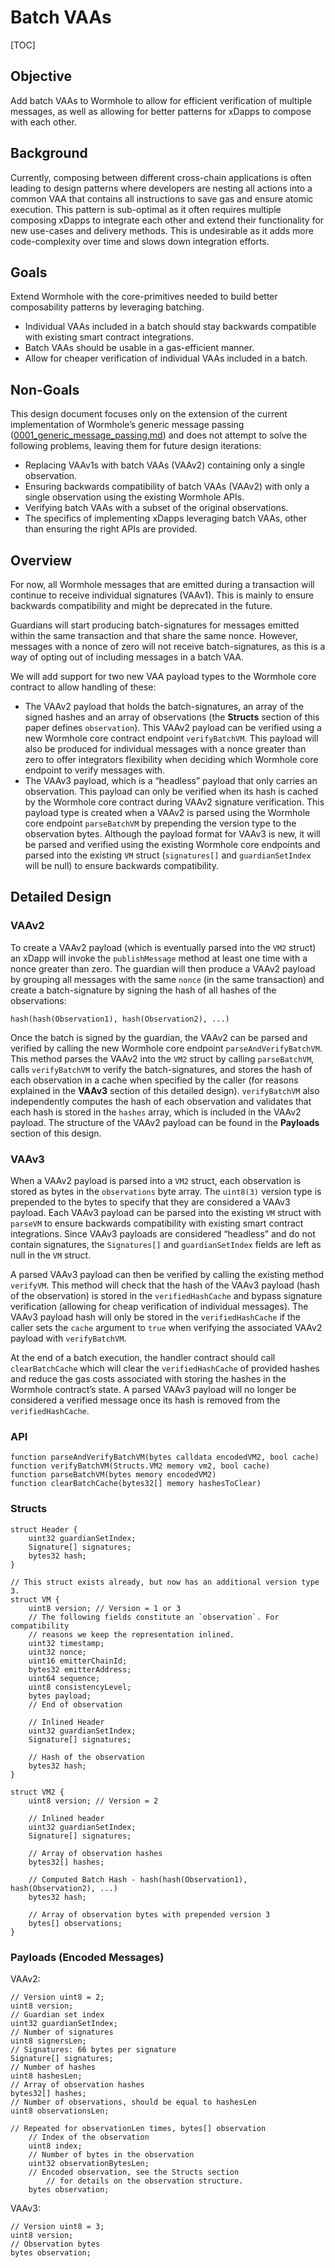 # Batch VAAs

[TOC]

## Objective

Add batch VAAs to Wormhole to allow for efficient verification of multiple messages, as well as allowing for better patterns for xDapps to compose with each other.

## Background

Currently, composing between different cross-chain applications is often leading to design patterns where developers are nesting all actions into a common VAA that contains all instructions to save gas and ensure atomic execution. This pattern is sub-optimal as it often requires multiple composing xDapps to integrate each other and extend their functionality for new use-cases and delivery methods. This is undesirable as it adds more code-complexity over time and slows down integration efforts.

## Goals

Extend Wormhole with the core-primitives needed to build better composability patterns by leveraging batching.

- Individual VAAs included in a batch should stay backwards compatible with existing smart contract integrations.
- Batch VAAs should be usable in a gas-efficient manner.
- Allow for cheaper verification of individual VAAs included in a batch.

## Non-Goals

This design document focuses only on the extension of the current implementation of Wormhole’s generic message passing ([0001_generic_message_passing.md](https://github.com/wormhole-foundation/wormhole/blob/dev.v2/whitepapers/0001_generic_message_passing.md)) and does not attempt to solve the following problems, leaving them for future design iterations:

- Replacing VAAv1s with batch VAAs (VAAv2) containing only a single observation.
- Ensuring backwards compatibility of batch VAAs (VAAv2) with only a single observation using the existing Wormhole APIs.
- Verifying batch VAAs with a subset of the original observations.
- The specifics of implementing xDapps leveraging batch VAAs, other than ensuring the right APIs are provided.

## Overview

For now, all Wormhole messages that are emitted during a transaction will continue to receive individual signatures (VAAv1). This is mainly to ensure backwards compatibility and might be deprecated in the future.

Guardians will start producing batch-signatures for messages emitted within the same transaction and that share the same nonce. However, messages with a nonce of zero will not receive batch-signatures, as this is a way of opting out of including messages in a batch VAA.

We will add support for two new VAA payload types to the Wormhole core contract to allow handling of these:

- The VAAv2 payload that holds the batch-signatures, an array of the signed hashes and an array of observations (the **Structs** section of this paper defines `observation`). This VAAv2 payload can be verified using a new Wormhole core contract endpoint `verifyBatchVM`. This payload will also be produced for individual messages with a nonce greater than zero to offer integrators flexibility when deciding which Wormhole core endpoint to verify messages with.
- The VAAv3 payload, which is a “headless” payload that only carries an observation. This payload can only be verified when its hash is cached by the Wormhole core contract during VAAv2 signature verification. This payload type is created when a VAAv2 is parsed using the Wormhole core endpoint `parseBatchVM` by prepending the version type to the observation bytes. Although the payload format for VAAv3 is new, it will be parsed and verified using the existing Wormhole core endpoints and parsed into the existing `VM` struct (`signatures[]` and `guardianSetIndex` will be null) to ensure backwards compatibility.

## Detailed Design

### VAAv2

To create a VAAv2 payload (which is eventually parsed into the `VM2` struct) an xDapp will invoke the `publishMessage` method at least one time with a nonce greater than zero. The guardian will then produce a VAAv2 payload by grouping all messages with the same `nonce` (in the same transaction) and create a batch-signature by signing the hash of all hashes of the observations:

`hash(hash(Observation1), hash(Observation2), ...)`

Once the batch is signed by the guardian, the VAAv2 can be parsed and verified by calling the new Wormhole core endpoint `parseAndVerifyBatchVM`. This method parses the VAAv2 into the `VM2` struct by calling `parseBatchVM`, calls `verifyBatchVM` to verify the batch-signatures, and stores the hash of each observation in a cache when specified by the caller (for reasons explained in the **VAAv3** section of this detailed design). `verifyBatchVM` also independently computes the hash of each observation and validates that each hash is stored in the `hashes` array, which is included in the VAAv2 payload. The structure of the VAAv2 payload can be found in the **Payloads** section of this design.

### VAAv3

When a VAAv2 payload is parsed into a `VM2` struct, each observation is stored as bytes in the `observations` byte array. The `uint8(3)` version type is prepended to the bytes to specify that they are considered a VAAv3 payload. Each VAAv3 payload can be parsed into the existing `VM` struct with `parseVM` to ensure backwards compatibility with existing smart contract integrations. Since VAAv3 payloads are considered “headless” and do not contain signatures, the `Signatures[]` and `guardianSetIndex` fields are left as null in the `VM` struct.

A parsed VAAv3 payload can then be verified by calling the existing method `verifyVM`. This method will check that the hash of the VAAv3 payload (hash of the observation) is stored in the `verifiedHashCache` and bypass signature verification (allowing for cheap verification of individual messages). The VAAv3 payload hash will only be stored in the `verifiedHashCache` if the caller sets the `cache` argument to `true` when verifying the associated VAAv2 payload with `verifyBatchVM`.

At the end of a batch execution, the handler contract should call `clearBatchCache` which will clear the `verifiedHashCache` of provided hashes and reduce the gas costs associated with storing the hashes in the Wormhole contract’s state. A parsed VAAv3 payload will no longer be considered a verified message once its hash is removed from the `verifiedHashCache`.

### API

```solidity
function parseAndVerifyBatchVM(bytes calldata encodedVM2, bool cache)
function verifyBatchVM(Structs.VM2 memory vm2, bool cache)
function parseBatchVM(bytes memory encodedVM2)
function clearBatchCache(bytes32[] memory hashesToClear)
```

### Structs

```solidity
struct Header {
    uint32 guardianSetIndex;
    Signature[] signatures;
    bytes32 hash;
}

// This struct exists already, but now has an additional version type 3.
struct VM {
    uint8 version; // Version = 1 or 3
    // The following fields constitute an `observation`. For compatibility
    // reasons we keep the representation inlined.
    uint32 timestamp;
    uint32 nonce;
    uint16 emitterChainId;
    bytes32 emitterAddress;
    uint64 sequence;
    uint8 consistencyLevel;
    bytes payload;
    // End of observation

    // Inlined Header
    uint32 guardianSetIndex;
    Signature[] signatures;

    // Hash of the observation
    bytes32 hash;
}

struct VM2 {
    uint8 version; // Version = 2

    // Inlined header
    uint32 guardianSetIndex;
    Signature[] signatures;

    // Array of observation hashes
    bytes32[] hashes;

    // Computed Batch Hash - hash(hash(Observation1), hash(Observation2), ...)
    bytes32 hash;

    // Array of observation bytes with prepended version 3
    bytes[] observations;
}
```

### Payloads (Encoded Messages)

VAAv2:

```solidity
// Version uint8 = 2;
uint8 version;
// Guardian set index
uint32 guardianSetIndex;
// Number of signatures
uint8 signersLen;
// Signatures: 66 bytes per signature
Signature[] signatures;
// Number of hashes
uint8 hashesLen;
// Array of observation hashes
bytes32[] hashes;
// Number of observations, should be equal to hashesLen
uint8 observationsLen;

// Repeated for observationLen times, bytes[] observation
	// Index of the observation
	uint8 index;
	// Number of bytes in the observation
	uint32 observationBytesLen;
	// Encoded observation, see the Structs section
        // for details on the observation structure.
	bytes observation;
```

VAAv3:

```solidity
// Version uint8 = 3;
uint8 version;
// Observation bytes
bytes observation;
```

